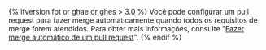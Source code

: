 {% ifversion fpt or ghae or ghes > 3.0 %}
Você pode configurar um pull request para fazer merge automaticamente quando todos os requisitos de merge forem atendidos. Para obter mais informações, consulte "[Fazer merge automático de um pull request](/github/collaborating-with-issues-and-pull-requests/automatically-merging-a-pull-request)".
{% endif %}
